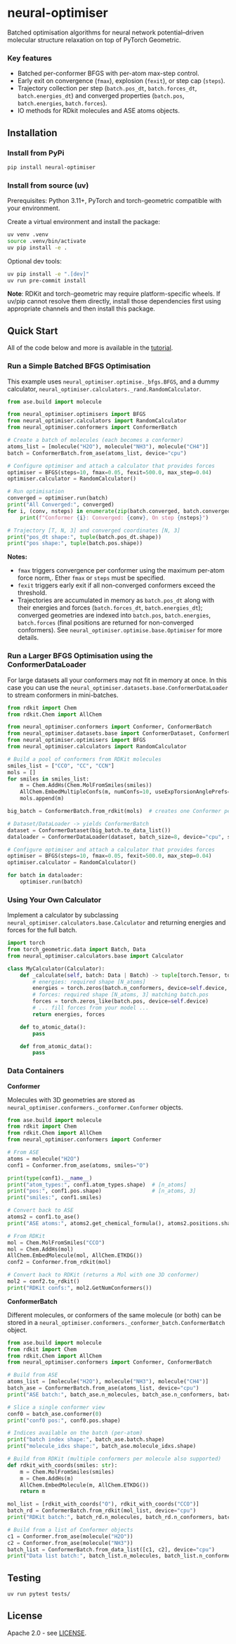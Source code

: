 # neural-optimiser
Batched optimisation algorithms for neural network potential–driven molecular structure relaxation on top of PyTorch Geometric.

### Key features

- Batched per-conformer BFGS with per-atom max-step control.
- Early exit on convergence (`fmax`), explosion (`fexit`), or step cap (`steps`).
- Trajectory collection per step (`batch.pos_dt`, `batch.forces_dt`, `batch.energies_dt`) and converged properties (`batch.pos`, `batch.energies`, `batch.forces`).
- IO methods for RDkit molecules and ASE atoms objects.

## Installation

### Install from PyPi

```bash
pip install neural-optimiser
```

### Install from source (uv)
Prerequisites: Python 3.11+, PyTorch and torch-geometric compatible with your environment.

Create a virtual environment and install the package:
```bash
uv venv .venv
source .venv/bin/activate
uv pip install -e .
```

Optional dev tools:
```bash
uv pip install -e ".[dev]"
uv run pre-commit install
```

**Note**: RDKit and torch-geometric may require platform-specific wheels. If uv/pip cannot resolve them directly, install those dependencies first using appropriate channels and then install this package.

## Quick Start

All of the code below and more is available in the [tutorial](notebooks/tutorial.ipynb).

### Run a Simple Batched BFGS Optimisation

This example uses `neural_optimiser.optimise._bfgs.BFGS`, and a dummy calculator, `neural_optimiser.calculators._rand.RandomCalculator`.

```python
from ase.build import molecule

from neural_optimiser.optimisers import BFGS
from neural_optimiser.calculators import RandomCalculator
from neural_optimiser.conformers import ConformerBatch

# Create a batch of molecules (each becomes a conformer)
atoms_list = [molecule("H2O"), molecule("NH3"), molecule("CH4")]
batch = ConformerBatch.from_ase(atoms_list, device="cpu")

# Configure optimiser and attach a calculator that provides forces
optimiser = BFGS(steps=10, fmax=0.05, fexit=500.0, max_step=0.04)
optimiser.calculator = RandomCalculator()

# Run optimisation
converged = optimiser.run(batch)
print("All Converged:", converged)
for i, (conv, nsteps) in enumerate(zip(batch.converged, batch.converged_step)):
    print(f"Conformer {i}: Converged: {conv}, On step {nsteps}")

# Trajectory [T, N, 3] and converged coordinates [N, 3]
print("pos_dt shape:", tuple(batch.pos_dt.shape))
print("pos shape:", tuple(batch.pos.shape))
```

**Notes:**
- `fmax` triggers convergence per conformer using the maximum per-atom force norm,. Ether `fmax` or `steps` must be specified.
- `fexit` triggers early exit if all non-converged conformers exceed the threshold.
- Trajectories are accumulated in memory as `batch.pos_dt` along with their energies and forces (`batch.forces_dt`, `batch.energies_dt`); converged geometries are indexed into `batch.pos`, `batch.energies`, `batch.forces` (final positions are returned for non-converged conformers). See `neural_optimiser.optimise.base.Optimiser` for more details.

### Run a Larger BFGS Optimisation using the ConformerDataLoader

For large datasets all your conformers may not fit in memory at once. In this case you can use the `neural_optimiser.datasets.base.ConformerDataLoader` to stream conformers in mini-batches.

```python
from rdkit import Chem
from rdkit.Chem import AllChem

from neural_optimiser.conformers import Conformer, ConformerBatch
from neural_optimiser.datasets.base import ConformerDataset, ConformerDataLoader
from neural_optimiser.optimisers import BFGS
from neural_optimiser.calculators import RandomCalculator

# Build a pool of conformers from RDKit molecules
smiles_list = ["CCO", "CC", "CCN"]
mols = []
for smiles in smiles_list:
    m = Chem.AddHs(Chem.MolFromSmiles(smiles))
    AllChem.EmbedMultipleConfs(m, numConfs=10, useExpTorsionAnglePrefs=True, useBasicKnowledge=True)
    mols.append(m)

big_batch = ConformerBatch.from_rdkit(mols)  # creates one Conformer per RDKit conformer

# Dataset/DataLoader -> yields ConformerBatch
dataset = ConformerDataset(big_batch.to_data_list())
dataloader = ConformerDataLoader(dataset, batch_size=8, device="cpu", shuffle=True, num_workers=0)

# Configure optimiser and attach a calculator that provides forces
optimiser = BFGS(steps=10, fmax=0.05, fexit=500.0, max_step=0.04)
optimiser.calculator = RandomCalculator()

for batch in dataloader:
    optimiser.run(batch)
```

### Using Your Own Calculator

Implement a calculator by subclassing `neural_optimiser.calculators.base.Calculator` and returning energies and forces for the full batch.

```python
import torch
from torch_geometric.data import Batch, Data
from neural_optimiser.calculators.base import Calculator

class MyCalculator(Calculator):
    def _calculate(self, batch: Data | Batch) -> tuple[torch.Tensor, torch.Tensor]:
        # energies: required shape [N_atoms]
        energies = torch.zeros(batch.n_conformers, device=self.device, dtype=torch.float32)
        # forces: required shape [N_atoms, 3] matching batch.pos
        forces = torch.zeros_like(batch.pos, device=self.device)
        # ... fill forces from your model ...
        return energies, forces

    def to_atomic_data():
        pass

    def from_atomic_data():
        pass
```

### Data Containers

**Conformer**

Molecules with 3D geometries are stored as `neural_optimiser.conformers._conformer.Conformer` objects.

```python
from ase.build import molecule
from rdkit import Chem
from rdkit.Chem import AllChem
from neural_optimiser.conformers import Conformer

# From ASE
atoms = molecule("H2O")
conf1 = Conformer.from_ase(atoms, smiles="O")

print(type(conf1).__name__)
print("atom_types:", conf1.atom_types.shape)  # [n_atoms]
print("pos:", conf1.pos.shape)                # [n_atoms, 3]
print("smiles:", conf1.smiles)

# Convert back to ASE
atoms2 = conf1.to_ase()
print("ASE atoms:", atoms2.get_chemical_formula(), atoms2.positions.shape)

# From RDKit
mol = Chem.MolFromSmiles("CCO")
mol = Chem.AddHs(mol)
AllChem.EmbedMolecule(mol, AllChem.ETKDG())
conf2 = Conformer.from_rdkit(mol)

# Convert back to RDKit (returns a Mol with one 3D conformer)
mol2 = conf2.to_rdkit()
print("RDKit confs:", mol2.GetNumConformers())
```

**ConformerBatch**

Different molecules, or conformers of the same molecule (or both) can be stored in a `neural_optimiser.conformers._conformer_batch.ConformerBatch` object.

```python
from ase.build import molecule
from rdkit import Chem
from rdkit.Chem import AllChem
from neural_optimiser.conformers import Conformer, ConformerBatch

# Build from ASE
atoms_list = [molecule("H2O"), molecule("NH3"), molecule("CH4")]
batch_ase = ConformerBatch.from_ase(atoms_list, device="cpu")
print("ASE batch:", batch_ase.n_molecules, batch_ase.n_conformers, batch_ase.n_atoms)

# Slice a single conformer view
conf0 = batch_ase.conformer(0)
print("conf0 pos:", conf0.pos.shape)

# Indices available on the batch (per-atom)
print("batch index shape:", batch_ase.batch.shape)
print("molecule_idxs shape:", batch_ase.molecule_idxs.shape)

# Build from RDKit (multiple conformers per molecule also supported)
def rdkit_with_coords(smiles: str):
    m = Chem.MolFromSmiles(smiles)
    m = Chem.AddHs(m)
    AllChem.EmbedMolecule(m, AllChem.ETKDG())
    return m

mol_list = [rdkit_with_coords("O"), rdkit_with_coords("CCO")]
batch_rd = ConformerBatch.from_rdkit(mol_list, device="cpu")
print("RDKit batch:", batch_rd.n_molecules, batch_rd.n_conformers, batch_rd.n_atoms)

# Build from a list of Conformer objects
c1 = Conformer.from_ase(molecule("H2O"))
c2 = Conformer.from_ase(molecule("NH3"))
batch_list = ConformerBatch.from_data_list([c1, c2], device="cpu")
print("Data list batch:", batch_list.n_molecules, batch_list.n_conformers, batch_list.n_atoms)
```

## Testing
```bash
uv run pytest tests/
```

## License
Apache 2.0 - see [LICENSE](LICENSE).
